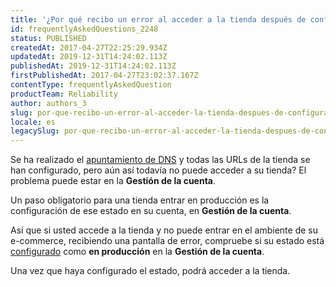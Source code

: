 ```yaml
---
title: '¿Por qué recibo un error al acceder a la tienda después de configurar el DNS?'
id: frequentlyAskedQuestions_2248
status: PUBLISHED
createdAt: 2017-04-27T22:25:29.934Z
updatedAt: 2019-12-31T14:24:02.113Z
publishedAt: 2019-12-31T14:24:02.113Z
firstPublishedAt: 2017-04-27T23:02:37.167Z
contentType: frequentlyAskedQuestion
productTeam: Reliability
author: authors_3
slug: por-que-recibo-un-error-al-acceder-la-tienda-despues-de-configurar-el-dns
locale: es
legacySlug: por-que-recibo-un-error-al-acceder-la-tienda-despues-de-configurar-el-dns
---
```


Se ha realizado el [apuntamiento de DNS](/es/tutorial/configurando-el-apuntamiento-del-dns-para-vtex) y todas las URLs de la tienda se han configurado, pero aún así todavía no puede acceder a su tienda? El problema puede estar en la __Gestión de la cuenta__.

Un paso obligatorio para una tienda entrar en producción es la configuración de ese estado en su cuenta, en __Gestión de la cuenta__.

Así que si usted accede a la tienda y no puede entrar en el ambiente de su e-commerce, recibiendo una pantalla de error, compruebe si su estado está [configurado](/es/tutorial/pasando-la-tienda-para-produccion) como **en producción** en la __Gestión de la cuenta__.

Una vez que haya configurado el estado, podrá acceder a la tienda.
